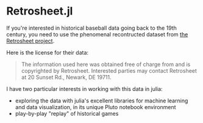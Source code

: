 # Retrosheet.jl


If you're interested in historical baseball data going back to the 19th century, you need to use the phenomenal recontructed dataset from [the Retrosheet project](https://www.retrosheet.org).

Here is the license for their data:

> The information used here was obtained free of charge from and is copyrighted by Retrosheet.  Interested parties may contact Retrosheet at 20 Sunset Rd., Newark, DE 19711.


I have two particular interests in working with this data in julia:

- exploring the data with julia's excellent libraries for machine learning and data visualization, in its unique Pluto notebook environment
- play-by-play "replay" of historical games

